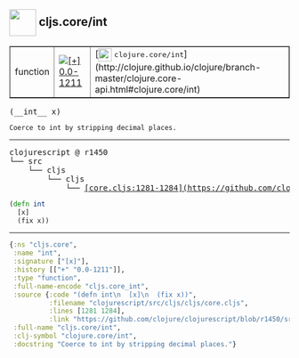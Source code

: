 ## <img width="48px" valign="middle" src="http://i.imgur.com/Hi20huC.png"> cljs.core/int

 <table border="1">
<tr>
<td>function</td>
<td><a href="https://github.com/cljsinfo/api-refs/tree/0.0-1211"><img valign="middle" alt="[+] 0.0-1211" src="https://img.shields.io/badge/+-0.0--1211-lightgrey.svg"></a> </td>
<td>
[<img height="24px" valign="middle" src="http://i.imgur.com/1GjPKvB.png"> <samp>clojure.core/int</samp>](http://clojure.github.io/clojure/branch-master/clojure.core-api.html#clojure.core/int)
</td>
</tr>
</table>

 <samp>
(__int__ x)<br>
</samp>

```
Coerce to int by stripping decimal places.
```

---

 <pre>
clojurescript @ r1450
└── src
    └── cljs
        └── cljs
            └── <ins>[core.cljs:1281-1284](https://github.com/clojure/clojurescript/blob/r1450/src/cljs/cljs/core.cljs#L1281-L1284)</ins>
</pre>

```clj
(defn int
  [x]
  (fix x))
```


---

```clj
{:ns "cljs.core",
 :name "int",
 :signature ["[x]"],
 :history [["+" "0.0-1211"]],
 :type "function",
 :full-name-encode "cljs.core_int",
 :source {:code "(defn int\n  [x]\n  (fix x))",
          :filename "clojurescript/src/cljs/cljs/core.cljs",
          :lines [1281 1284],
          :link "https://github.com/clojure/clojurescript/blob/r1450/src/cljs/cljs/core.cljs#L1281-L1284"},
 :full-name "cljs.core/int",
 :clj-symbol "clojure.core/int",
 :docstring "Coerce to int by stripping decimal places."}

```
